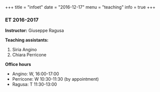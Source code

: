 +++
title = "infoet"
date = "2016-12-17"
menu = "teaching"
info = true
+++

### ET 2016-2017

**Instructor:** Giuseppe Ragusa

**Teaching assistants:**

1. Siria Angino
2. Chiara Perricone

**Office hours**
- Angino: W, 16:00-17:00
- Perricone: W 10:30-11:30 (by appointment)
- Ragusa: T 11:30-13:00

